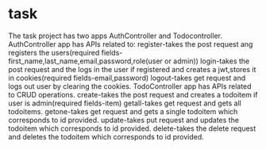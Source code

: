 # task
The task project has two apps AuthController and Todocontroller.
AuthController app  has APIs related to:
register-takes the post request ang registers the users(required fields-first_name,last_name,email,password,role(user or admin))
login-takes the post request and the logs in the user if registered and creates a jwt,stores it in cookies(required fields-email,password)
logout-takes get request and logs out user by clearing the cookies.
TodoController app has APIs related to CRUD operations.
create-takes the post request and creates a todoitem if user is admin(required fields-item)
getall-takes get request and gets all todoitems.
getone-takes get request and gets a single todoitem which corresponds to id provided.
update-takes put request and updates the todoitem which corresponds to id provided.
delete-takes the delete request and deletes the todoitem which corresponds to id provided.

